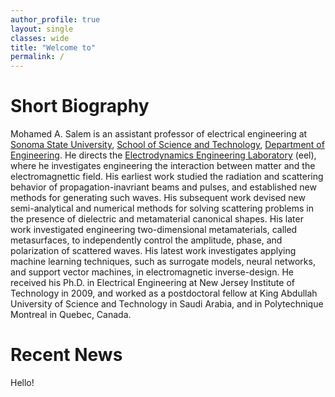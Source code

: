 ```yaml
---
author_profile: true
layout: single
classes: wide
title: "Welcome to"
permalink: /
---
```

# Short Biography

<span class="small">Mohamed A. Salem is an assistant professor of electrical engineering at [Sonoma State University](https://sonoma.edu/), [School of Science and Technology](https://scitech.sonoma.edu/), [Department of Engineering](https://ee.sonoma.edu/). He directs the [Electrodynamics Engineering Laboratory](/Lab) (eel), where he investigates engineering the interaction between matter and the electromagnettic field. His earliest work studied the radiation and scattering behavior of propagation-inavriant beams and pulses, and established new methods for generating such waves. His subsequent work devised new semi-analytical and numerical methods for solving scattering problems in the presence of dielectric and metamaterial canonical shapes. His later work investigated engineering two-dimensional metamaterials, called metasurfaces, to independently control the amplitude, phase, and polarization of scattered waves. His latest work investigates applying machine learning techniques, such as surrogate models, neural networks, and support vector machines, in electromagnetic inverse-design. He received his Ph.D. in Electrical Engineering at New Jersey Institute of Technology in 2009, and worked as a postdoctoral fellow at King Abdullah University of Science and Technology in Saudi Arabia, and in Polytechnique Montreal in Quebec, Canada.</span>

# Recent News

Hello!